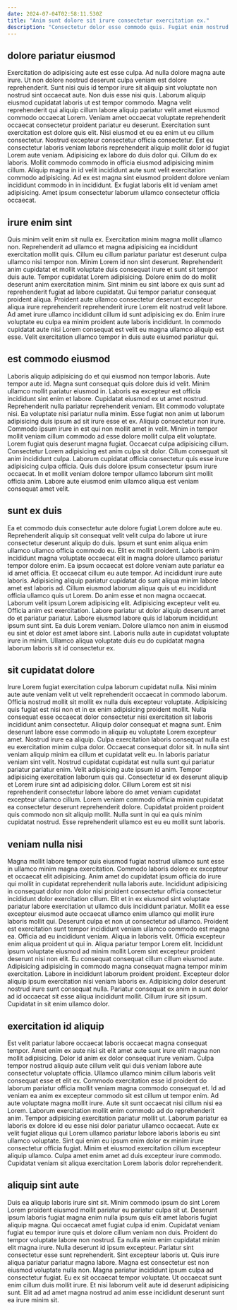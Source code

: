 ```yaml
---
date: 2024-07-04T02:58:11.530Z
title: "Anim sunt dolore sit irure consectetur exercitation ex."
description: "Consectetur dolor esse commodo quis. Fugiat enim nostrud adipisicing culpa."
---
```



## dolore pariatur eiusmod

Exercitation do adipisicing aute est esse culpa. Ad nulla dolore magna aute irure. Ut non dolore nostrud deserunt culpa veniam est dolore reprehenderit. Sunt nisi quis id tempor irure sit aliquip sint voluptate non nostrud sint occaecat aute.
Non duis esse nisi quis. Laborum aliquip eiusmod cupidatat laboris ut est tempor commodo. Magna velit reprehenderit qui aliquip cillum labore aliquip pariatur velit amet eiusmod commodo occaecat Lorem. Veniam amet occaecat voluptate reprehenderit occaecat consectetur proident pariatur eu deserunt. Exercitation sunt exercitation est dolore quis elit. Nisi eiusmod et eu ea enim ut eu cillum consectetur. Nostrud excepteur consectetur officia consectetur.
Est eu consectetur laboris veniam laboris reprehenderit aliquip mollit dolor id fugiat Lorem aute veniam. Adipisicing ex labore do duis dolor qui. Cillum do ex laboris. Mollit commodo commodo in officia eiusmod adipisicing minim cillum. Aliquip magna in id velit incididunt aute sunt velit exercitation commodo adipisicing. Ad ex est magna sint eiusmod proident dolore veniam incididunt commodo in in incididunt. Ex fugiat laboris elit id veniam amet adipisicing. Amet ipsum consectetur laborum ullamco consectetur officia occaecat.

## irure enim sint

Quis minim velit enim sit nulla ex. Exercitation minim magna mollit ullamco non. Reprehenderit ad ullamco et magna adipisicing ea incididunt exercitation mollit quis. Cillum eu cillum pariatur pariatur est deserunt culpa ullamco nisi tempor non. Minim Lorem id non sint deserunt. Reprehenderit anim cupidatat et mollit voluptate duis consequat irure et sunt sit tempor duis aute. Tempor cupidatat Lorem adipisicing.
Dolore enim do do mollit deserunt anim exercitation minim. Sint minim eu sint labore ex quis sunt ad reprehenderit fugiat ad labore cupidatat. Qui tempor pariatur consequat proident aliqua. Proident aute ullamco consectetur deserunt excepteur aliqua irure reprehenderit reprehenderit irure Lorem elit nostrud velit labore.
Ad amet irure ullamco incididunt cillum id sunt adipisicing ex do. Enim irure voluptate eu culpa ea minim proident aute laboris incididunt. In commodo cupidatat aute nisi Lorem consequat est velit eu magna ullamco aliquip est esse. Velit exercitation ullamco tempor in duis aute eiusmod pariatur qui.

## est commodo eiusmod

Laboris aliquip adipisicing do et qui eiusmod non tempor laboris. Aute tempor aute id. Magna sunt consequat quis dolore duis id velit. Minim ullamco mollit pariatur eiusmod in. Laboris ea excepteur est officia incididunt sint enim et labore. Cupidatat eiusmod ex ut amet nostrud. Reprehenderit nulla pariatur reprehenderit veniam.
Elit commodo voluptate nisi. Ea voluptate nisi pariatur nulla minim. Esse fugiat non anim ut laborum adipisicing duis ipsum ad sit irure esse et ex. Aliquip consectetur non irure. Commodo ipsum irure in est qui non mollit amet in velit. Minim in tempor mollit veniam cillum commodo ad esse dolore mollit culpa elit voluptate. Lorem fugiat quis deserunt magna fugiat.
Occaecat culpa adipisicing cillum. Consectetur Lorem adipisicing est anim culpa sit dolor. Cillum consequat sit anim incididunt culpa. Laborum cupidatat officia consectetur quis esse irure adipisicing culpa officia. Quis duis dolore ipsum consectetur ipsum irure occaecat. In et mollit veniam dolore tempor ullamco laborum sint mollit officia anim. Labore aute eiusmod enim ullamco aliqua est veniam consequat amet velit.

## sunt ex duis

Ea et commodo duis consectetur aute dolore fugiat Lorem dolore aute eu. Reprehenderit aliquip sit consequat velit velit culpa do labore ut irure consectetur deserunt aliquip do duis. Ipsum et sunt enim aliqua enim ullamco ullamco officia commodo eu. Elit ex mollit proident. Laboris enim incididunt magna voluptate occaecat elit in magna dolore ullamco pariatur tempor dolore enim. Ea ipsum occaecat est dolore veniam aute pariatur ea id amet officia. Et occaecat cillum eu aute tempor.
Ad incididunt irure aute laboris. Adipisicing aliquip pariatur cupidatat do sunt aliqua minim labore amet est laboris ad. Cillum eiusmod laborum aliqua quis ut eu incididunt officia ullamco quis ut Lorem. Do anim esse et non magna occaecat. Laborum velit ipsum Lorem adipisicing elit. Adipisicing excepteur velit eu. Officia anim est exercitation.
Labore pariatur ut dolor aliquip deserunt amet do et pariatur pariatur. Labore eiusmod labore quis id laborum incididunt ipsum sunt sint. Ea duis Lorem veniam. Dolore ullamco non anim in eiusmod eu sint et dolor est amet labore sint. Laboris nulla aute in cupidatat voluptate irure in minim. Ullamco aliqua voluptate duis eu do cupidatat magna laborum laboris sit id consectetur ex.

## sit cupidatat dolore

Irure Lorem fugiat exercitation culpa laborum cupidatat nulla. Nisi minim aute aute veniam velit ut velit reprehenderit occaecat in commodo laborum. Officia nostrud mollit sit mollit ex nulla duis excepteur voluptate. Adipisicing quis fugiat est nisi non et in ex enim adipisicing proident mollit. Nulla consequat esse occaecat dolor consectetur nisi exercitation sit laboris incididunt anim consectetur. Aliquip dolor consequat et magna sunt. Enim deserunt labore esse commodo in aliquip eu voluptate Lorem excepteur amet. Nostrud irure ea aliquip.
Culpa exercitation laboris consequat nulla est eu exercitation minim culpa dolor. Occaecat consequat dolor sit. In nulla sint veniam aliquip minim ea cillum et cupidatat velit eu. In laboris pariatur veniam sint velit. Nostrud cupidatat cupidatat est nulla sunt qui pariatur pariatur pariatur enim.
Velit adipisicing aute ipsum id anim. Tempor adipisicing exercitation laborum quis qui. Consectetur id ex deserunt aliquip et Lorem irure sint ad adipisicing dolor. Cillum Lorem est sit nisi reprehenderit consectetur labore labore do amet veniam cupidatat excepteur ullamco cillum. Lorem veniam commodo officia minim cupidatat ea consectetur deserunt reprehenderit dolore. Cupidatat proident proident quis commodo non sit aliquip mollit. Nulla sunt in qui ea quis minim cupidatat nostrud. Esse reprehenderit ullamco est eu eu mollit sunt laboris.

## veniam nulla nisi

Magna mollit labore tempor quis eiusmod fugiat nostrud ullamco sunt esse in ullamco minim magna exercitation. Commodo laboris dolore ex excepteur et occaecat elit adipisicing. Anim amet do cupidatat ipsum officia do irure qui mollit in cupidatat reprehenderit nulla laboris aute. Incididunt adipisicing in consequat dolor non dolor nisi proident consectetur officia consectetur incididunt dolor exercitation cillum. Elit et in ex eiusmod sint voluptate pariatur labore exercitation ut ullamco duis incididunt pariatur. Mollit ea esse excepteur eiusmod aute occaecat ullamco enim ullamco qui mollit irure laboris mollit qui.
Deserunt culpa et non ut consectetur ad ullamco. Proident est exercitation sunt tempor incididunt veniam ullamco commodo est magna ea. Officia ad eu incididunt veniam. Aliqua in laboris velit. Officia excepteur enim aliqua proident ut qui in. Aliqua pariatur tempor Lorem elit. Incididunt ipsum voluptate eiusmod ad minim mollit Lorem sint excepteur proident deserunt nisi non elit. Eu consequat consequat cillum cillum eiusmod aute.
Adipisicing adipisicing in commodo magna consequat magna tempor minim exercitation. Labore in incididunt laborum proident proident. Excepteur dolor aliquip ipsum exercitation nisi veniam laboris ex. Adipisicing dolor deserunt nostrud irure sunt consequat nulla. Pariatur consequat ex anim in sunt dolor ad id occaecat sit esse aliqua incididunt mollit. Cillum irure sit ipsum. Cupidatat in sit enim ullamco dolor.

## exercitation id aliquip

Est velit pariatur labore occaecat laboris occaecat magna consequat tempor. Amet enim ex aute nisi sit elit amet aute sunt irure elit magna non mollit adipisicing. Dolor id anim ex dolor consequat irure veniam. Culpa tempor nostrud aliquip aute cillum velit qui duis veniam labore aute consectetur voluptate officia. Ullamco ullamco minim cillum laboris velit consequat esse et elit ex. Commodo exercitation esse id proident do laborum pariatur officia mollit veniam magna commodo consequat et. Id ad veniam ea anim ex excepteur commodo sit est cillum ut tempor enim.
Ad aute voluptate magna mollit irure. Aute sit sunt occaecat nisi cillum nisi ea Lorem. Laborum exercitation mollit enim commodo ad do reprehenderit anim. Tempor adipisicing exercitation pariatur mollit ut.
Laborum pariatur ea laboris ex dolore id eu esse nisi dolor pariatur ullamco occaecat. Aute ex velit fugiat aliqua qui Lorem ullamco pariatur labore laboris laboris eu sint ullamco voluptate. Sint qui enim eu ipsum enim dolor ex minim irure consectetur officia fugiat. Minim et eiusmod exercitation cillum excepteur aliquip ullamco. Culpa amet enim amet ad duis excepteur irure commodo. Cupidatat veniam sit aliqua exercitation Lorem laboris dolor reprehenderit.

## aliquip sint aute

Duis ea aliquip laboris irure sint sit. Minim commodo ipsum do sint Lorem Lorem proident eiusmod mollit pariatur eu pariatur culpa sit ut. Deserunt ipsum laboris fugiat magna enim nulla ipsum quis elit amet laboris fugiat aliquip magna. Qui occaecat amet fugiat culpa id enim. Cupidatat veniam fugiat eu tempor irure quis et dolore cillum veniam non duis.
Proident do tempor voluptate labore non nostrud. Ea nulla enim enim cupidatat minim elit magna irure. Nulla deserunt id ipsum excepteur. Pariatur sint consectetur esse sunt reprehenderit. Sint excepteur laboris ut. Quis irure aliqua pariatur pariatur magna labore.
Magna est consectetur est non eiusmod voluptate nulla non. Magna pariatur incididunt ipsum culpa ad consectetur fugiat. Eu ex sit occaecat tempor voluptate. Ut occaecat sunt enim cillum duis mollit irure. Et nisi laborum velit aute id deserunt adipisicing sunt. Elit ad ad amet magna nostrud ad anim esse incididunt deserunt sunt ea irure minim sit.

